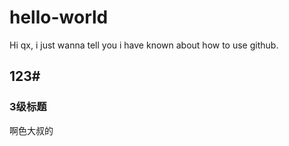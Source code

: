 # hello-world

Hi qx, i just wanna tell you i have known about how to use github.

## 123#

### 3级标题
啊色大叔的
